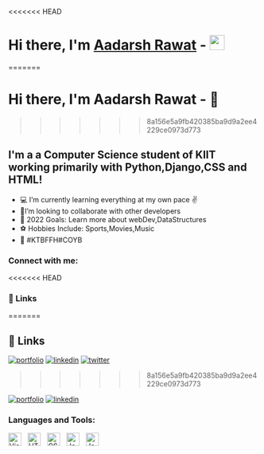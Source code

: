 <<<<<<< HEAD
# Hi there, I'm [Aadarsh Rawat][portfolio] -  <img src="https://raw.githubusercontent.com/MartinHeinz/MartinHeinz/master/wave.gif" width="30px">

=======
# Hi there, I'm Aadarsh Rawat - 👋 
>>>>>>> 8a156e5a9fb420385ba9d9a2ee4229ce0973d773



## I'm a  a Computer Science student of KIIT working primarily with Python,Django,CSS and HTML!

- 💻 I’m currently learning everything at my own pace ✌️
- 🤝I’m looking to collaborate with other developers
- 🥅 2022 Goals: Learn more about webDev,DataStructures
- ⚽️ Hobbies Include: Sports,Movies,Music
- 💙 #KTBFFH#COYB 
### Connect with me:

<<<<<<< HEAD
### 🔗 Links
=======
## 🔗 Links
[![portfolio](https://img.shields.io/badge/my_portfolio-000?style=for-the-badge&logo=ko-fi&logoColor=white)](https://aadarshportfolio2022.netlify.app)
[![linkedin](https://img.shields.io/badge/linkedin-0A66C2?style=for-the-badge&logo=linkedin&logoColor=white)](https://www.linkedin.com/)
[![twitter](https://img.shields.io/badge/twitter-1DA1F2?style=for-the-badge&logo=twitter&logoColor=white)](https://twitter.com/)
>>>>>>> 8a156e5a9fb420385ba9d9a2ee4229ce0973d773


[![portfolio](https://img.shields.io/badge/my_portfolio-000?style=for-the-badge&logo=ko-fi&logoColor=white)](https:aadarshportfolio2022.netlify.app)
[![linkedin](https://img.shields.io/badge/linkedin-0A66C2?style=for-the-badge&logo=linkedin&logoColor=white)](https://www.linkedin.com/in/aadarshrawat-2020)

### Languages and Tools:

<img align="left" alt="Visual Studio Code" width="26px" src="https://cdn.jsdelivr.net/gh/devicons/devicon/icons/vscode/vscode-original.svg" style="padding-right:10px;" />
<img align="left" alt="HTML5" width="26px" src="https://cdn.jsdelivr.net/gh/devicons/devicon/icons/html5/html5-original.svg" style="padding-right:10px;" />
<img align="left" alt="CSS3" width="26px" src="https://cdn.jsdelivr.net/gh/devicons/devicon/icons/css3/css3-original.svg" style="padding-right:10px;" />

<img align="left" alt="JavaScript" width="26px" src="https://cdn.jsdelivr.net/gh/devicons/devicon/icons/javascript/javascript-original.svg" style="padding-right:10px;" />
<img align="left" alt="JavaScript" width="26px" src="https://cdn.jsdelivr.net/gh/devicons/devicon/icons/javascript/javascript-original.svg" style="padding-right:0px;" />
<br />
<br />













[portfolio]: aadarshportfolio2022.netlify.app
[instagram]:https://www.instagram.com/__aadarsh.r__/
[linkedin]:https://www.linkedin.com/in/aadarshrawat-2020
